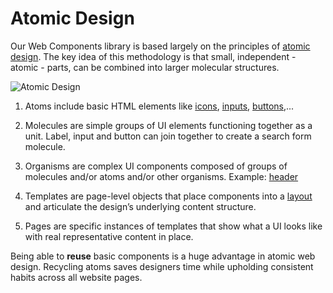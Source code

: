 # Atomic Design

Our Web Components library is based largely on the principles of
[atomic design](https://atomicdesign.bradfrost.com/chapter-2/). The key idea of this methodology is
that small, independent - atomic - parts, can be combined into larger molecular structures.

![Atomic Design](/images/atomic_design.svg 'Atomic Design')

1. Atoms include basic HTML elements like [icons](/components/six-icon.html),
   [inputs](/components/six-input.html), [buttons](/components/six-button.html),...
2. Molecules are simple groups of UI elements functioning together as a unit. Label, input and
   button can join together to create a search form molecule.
3. Organisms are complex UI components composed of groups of molecules and/or atoms and/or other
   organisms. Example: [header](/components/six-header.html)

4. Templates are page-level objects that place components into a [layout](/components/six-root.html)
   and articulate the design’s underlying content structure.

5. Pages are specific instances of templates that show what a UI looks like with real representative
   content in place.

Being able to **reuse** basic components is a huge advantage in atomic web design. Recycling atoms
saves designers time while upholding consistent habits across all website pages.
